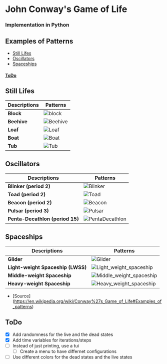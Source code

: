# John Conway's Game of Life
### Implementation in Python
## Examples of Patterns
- [Still Lifes](#still-lifes)
- [Oscillators](#oscillators)
- [Spaceships](#spaceships)
#### [ToDo](#todo-1)

<a name="still-lifes"></a>
## Still Lifes
| Descriptions | Patterns |
| ---| --- |
|**Block**|![block](https://upload.wikimedia.org/wikipedia/commons/thumb/9/96/Game_of_life_block_with_border.svg/132px-Game_of_life_block_with_border.svg.png)|
|**Beehive**|![Beehive](https://upload.wikimedia.org/wikipedia/commons/thumb/6/67/Game_of_life_beehive.svg/196px-Game_of_life_beehive.svg.png)|
|**Loaf**|![Loaf](https://upload.wikimedia.org/wikipedia/commons/thumb/f/f4/Game_of_life_loaf.svg/196px-Game_of_life_loaf.svg.png)|
|**Boat**|![Boat](https://upload.wikimedia.org/wikipedia/commons/thumb/7/7f/Game_of_life_boat.svg/164px-Game_of_life_boat.svg.png)|
|**Tub**|![Tub](https://upload.wikimedia.org/wikipedia/commons/thumb/3/31/Game_of_life_flower.svg/164px-Game_of_life_flower.svg.png)|

<a name="oscillators"></a>
## Oscillators
| Descriptions | Patterns |
| ---| --- |
|**Blinker (period 2)**|![Blinker](https://upload.wikimedia.org/wikipedia/commons/9/95/Game_of_life_blinker.gif)|
|**Toad (period 2)**|![Toad](https://upload.wikimedia.org/wikipedia/commons/1/12/Game_of_life_toad.gif)|
|**Beacon (period 2)**|![Beacon](https://upload.wikimedia.org/wikipedia/commons/1/1c/Game_of_life_beacon.gif)|
|**Pulsar (period 3)**|![Pulsar](https://upload.wikimedia.org/wikipedia/commons/0/07/Game_of_life_pulsar.gif)|
|**Penta-Decathlon (period 15)**|![PentaDecathlon](https://upload.wikimedia.org/wikipedia/commons/f/fb/I-Column.gif)|

<a name="spaceships"></a>
## Spaceships
| Descriptions | Patterns |
| ---| --- |
|**Glider**|![Glider](https://upload.wikimedia.org/wikipedia/commons/f/f2/Game_of_life_animated_glider.gif)|
|**Light-weight Spaceship (LWSS)**|![Light_weight_spaceship](https://upload.wikimedia.org/wikipedia/commons/3/37/Game_of_life_animated_LWSS.gif)|
|**Middle-weight Spaceship**|![Middle_weight_spaceship](https://upload.wikimedia.org/wikipedia/commons/4/4e/Animated_Mwss.gif)|
|**Heavy-weight Spaceship**|![Heavy_weight_spaceship](https://upload.wikimedia.org/wikipedia/commons/4/4f/Animated_Hwss.gif)|
- [Source] (https://en.wikipedia.org/wiki/Conway%27s_Game_of_Life#Examples_of_patterns)

## ToDo
- [x] Add randomness for the live and the dead states
- [x] Add time variables for iterations/steps 
- [ ] Instead of just printing, use a tui
    - [ ] Create a menu to have differnet configurations
- [ ] Use different colors for the dead states and the live states
